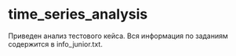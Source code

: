 # time_series_analysis
Приведен анализ тестового кейса. Вся информация по заданиям содержится в info_junior.txt.
